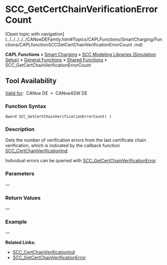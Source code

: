 # SCC_GetCertChainVerificationErrorCount

[Open topic with navigation](../../../../../CANoeDEFamily.htm#Topics/CAPLFunctions/SmartCharging/Functions/CAPLfunctionSCCGetCertChainVerificationErrorCount .md)

**CAPL Functions** » [Smart Charging](../CAPLFunctionsSmartChargingOverview.md) » [SCC Modeling Libraries (Simulation Setup)](../CAPLFunctionsSmartChargingOverview.md#BMNodeayerDLL) » [General Functions](../CAPLFunctionsSmartChargingOverview.md#GeneralFunctions) » [Shared Functions](../CAPLFunctionsSmartChargingOverview.md#GeneralFunctions) » SCC_GetCertChainVerificationErrorCount

## Tool Availability
[Valid for](../../../Shared/FeatureAvailability.md):  CANoe DE  •  CANoe4SW DE

### Function Syntax

```
dword SCC_GetCertChainVerificationErrorCount( )
```

### Description
Gets the number of verification errors from the last certificate chain verification, which is indicated by the callback function [SCC_CertChainVerificationInd](../Callbacks/CAPLfunctionSCCCertChainVerificationInd.md).

Individual errors can be queried with [SCC_GetCertChainVerificationError](CAPLfunctionSCCGetCertChainVerificationError.md).

### Parameters
—

### Return Values
—

### Example
—

**Related Links:**

- [SCC_CertChainVerificationInd](../Callbacks/CAPLfunctionSCCCertChainVerificationInd.md)
- [SCC_GetCertChainVerificationError](CAPLfunctionSCCGetCertChainVerificationError.md)
